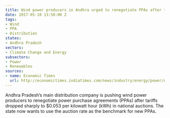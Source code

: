 ```yaml
---
title: Wind power producers in Andhra urged to renegotiate PPAs after tariff drop
date: 2017-05-10 13:58:00 Z
tags:
- Wind
- PPA
- Distribution
states:
- Andhra Pradesh
sectors:
- Climate Change and Energy
subsectors:
- Power
- Renewables
sources:
- name: Economic Times
  url: http://economictimes.indiatimes.com/news/industry/energy/power/wind-power-companies-in-shock-over-andhra-pradesh-discoms-move-to-renegotiate-ppas/articleshow/58523413.cms
---
```


Andhra Pradesh’s main distribution company is pushing wind power producers to renegotiate power purchase agreements (PPAs) after tariffs dropped sharply to $0.053 per kilowatt hour (kWh) in national auctions. The state now wants to use the auction rate as the benchmark for new PPAs.
